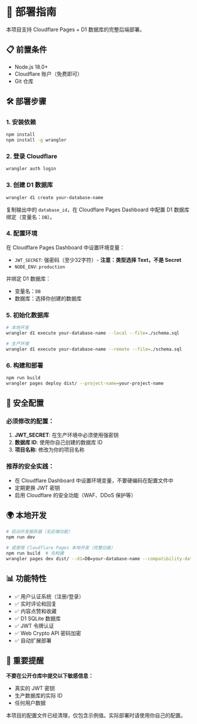 # 🚀 部署指南

本项目支持 Cloudflare Pages + D1 数据库的完整后端部署。

## 📋 前置条件

- Node.js 18.0+
- Cloudflare 账户（免费即可）
- Git 仓库

## 🛠️ 部署步骤

### 1. 安装依赖

```bash
npm install
npm install -g wrangler
```

### 2. 登录 Cloudflare

```bash
wrangler auth login
```

### 3. 创建 D1 数据库

```bash
wrangler d1 create your-database-name
```

复制输出中的 `database_id`，在 Cloudflare Pages Dashboard 中配置 D1 数据库绑定（变量名：`DB`）。

### 4. 配置环境

在 Cloudflare Pages Dashboard 中设置环境变量：
- `JWT_SECRET`: 强密码（至少32字符）- **注意：类型选择 Text，不是 Secret**
- `NODE_ENV`: `production`

并绑定 D1 数据库：
- 变量名：`DB`
- 数据库：选择你创建的数据库

### 5. 初始化数据库

```bash
# 本地开发
wrangler d1 execute your-database-name --local --file=./schema.sql

# 生产环境
wrangler d1 execute your-database-name --remote --file=./schema.sql
```

### 6. 构建和部署

```bash
npm run build
wrangler pages deploy dist/ --project-name=your-project-name
```

## 🔐 安全配置

### 必须修改的配置：

1. **JWT_SECRET**: 在生产环境中必须使用强密钥
2. **数据库 ID**: 使用你自己创建的数据库 ID
3. **项目名称**: 修改为你的项目名称

### 推荐的安全实践：

- 在 Cloudflare Dashboard 中设置环境变量，不要硬编码在配置文件中
- 定期更换 JWT 密钥
- 启用 Cloudflare 的安全功能（WAF、DDoS 保护等）

## 🌍 本地开发

```bash
# 启动开发服务器（无后端功能）
npm run dev

# 或使用 Cloudflare Pages 本地开发（完整功能）
npm run build  # 先构建
wrangler pages dev dist/ --d1=DB=your-database-name --compatibility-date=2025-09-11 --compatibility-flag=nodejs_compat
```

## 📊 功能特性

- ✅ 用户认证系统（注册/登录）
- ✅ 实时评论和回复
- ✅ 内容点赞和收藏
- ✅ D1 SQLite 数据库
- ✅ JWT 令牌认证
- ✅ Web Crypto API 密码加密
- ✅ 自动扩展部署

## 🚨 重要提醒

**不要在公开仓库中提交以下敏感信息：**
- 真实的 JWT 密钥
- 生产数据库的实际 ID
- 任何用户数据

本项目的配置文件已经清理，仅包含示例值。实际部署时请使用你自己的配置。